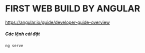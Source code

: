 # FIRST WEB BUILD BY ANGULAR

https://angular.io/guide/developer-guide-overview

##### Các lệnh cài đặt 
 ```bash
ng serve
```
